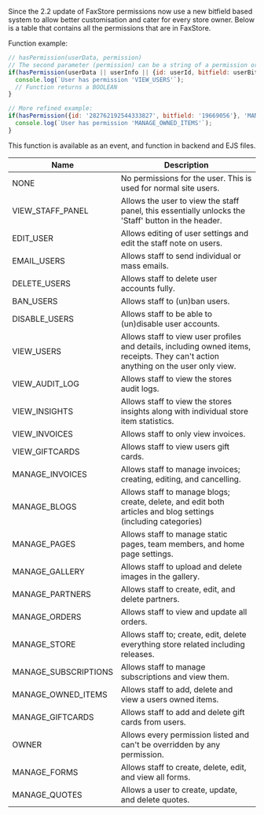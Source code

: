 Since the 2.2 update of FaxStore permissions now use a new bitfield based system to allow better customisation and cater for every store owner. Below is a table that contains all the permissions that are in FaxStore.

Function example:
```js
// hasPermission(userData, permission)
// The second parameter (permission) can be a string of a permission or an array of permissions, if one is met it returns true.
if(hasPermission(userData || userInfo || {id: userId, bitfield: userBitfield}, 'VIEW_USERS')) {
  console.log(`User has permission 'VIEW_USERS'`);
  // Function returns a BOOLEAN
}

// More refined example:
if(hasPermission({id: '282762192544333827', bitfield: '19669056'}, 'MANAGE_OWNED_ITEMS')) {
  console.log(`User has permission 'MANAGE_OWNED_ITEMS'`);
}
```
This function is available as an event, and function in backend and EJS files.

| Name | Description |
|---|---|
| NONE | No permissions for the user. This is used for normal site users. |
| VIEW_STAFF_PANEL | Allows the user to view the staff panel, this essentially unlocks the 'Staff' button in the header. |
| EDIT_USER | Allows editing of user settings and edit the staff note on users. |
| EMAIL_USERS | Allows staff to send individual or mass emails. |
| DELETE_USERS | Allows staff to delete user accounts fully. |
| BAN_USERS | Allows staff to (un)ban users. |
| DISABLE_USERS | Allows staff to be able to (un)disable user accounts. |
| VIEW_USERS | Allows staff to view user profiles and details, including owned items, receipts. They can't action anything on the user only view. |
| VIEW_AUDIT_LOG | Allows staff to view the stores audit logs. |
| VIEW_INSIGHTS | Allows staff to view the stores insights along with individual store item statistics. |
| VIEW_INVOICES | Allows staff to only view invoices. |
| VIEW_GIFTCARDS | Allows staff to view users gift cards. |
| MANAGE_INVOICES | Allows staff to manage invoices; creating, editing, and cancelling. |
| MANAGE_BLOGS | Allows staff to manage blogs; create, delete, and edit both articles and blog settings (including categories) |
| MANAGE_PAGES | Allows staff to manage static pages, team members, and home page settings. |
| MANAGE_GALLERY | Allows staff to upload and delete images in the gallery. |
| MANAGE_PARTNERS | Allows staff to create, edit, and delete partners. |
| MANAGE_ORDERS | Allows staff to view and update all orders. |
| MANAGE_STORE | Allows staff to; create, edit, delete everything store related including releases. |
| MANAGE_SUBSCRIPTIONS | Allows staff to manage subscriptions and view them. |
| MANAGE_OWNED_ITEMS | Allows staff to add, delete and view a users owned items. |
| MANAGE_GIFTCARDS | Allows staff to add and delete gift cards from users. |
| OWNER | Allows every permission listed and can't be overridden by any permission. |
| MANAGE_FORMS | Allows staff to create, delete, edit, and view all forms. |
| MANAGE_QUOTES | Allows a user to create, update, and delete quotes. |
